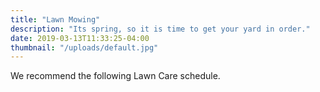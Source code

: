 ```yaml
---
title: "Lawn Mowing"
description: "Its spring, so it is time to get your yard in order."
date: 2019-03-13T11:33:25-04:00
thumbnail: "/uploads/default.jpg"
---
```



We recommend the following Lawn Care schedule.